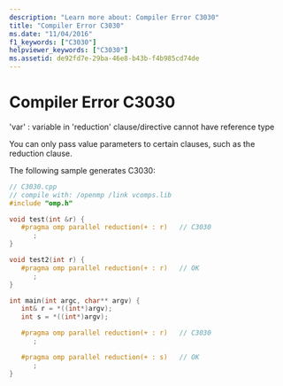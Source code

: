 ```yaml
---
description: "Learn more about: Compiler Error C3030"
title: "Compiler Error C3030"
ms.date: "11/04/2016"
f1_keywords: ["C3030"]
helpviewer_keywords: ["C3030"]
ms.assetid: de92fd7e-29ba-46e8-b43b-f4b985cd74de
---
```

# Compiler Error C3030

'var' : variable in 'reduction' clause/directive cannot have reference type

You can only pass value parameters to certain clauses, such as the reduction clause.

The following sample generates C3030:

```cpp
// C3030.cpp
// compile with: /openmp /link vcomps.lib
#include "omp.h"

void test(int &r) {
   #pragma omp parallel reduction(+ : r)   // C3030
      ;
}

void test2(int r) {
   #pragma omp parallel reduction(+ : r)   // OK
      ;
}

int main(int argc, char** argv) {
   int& r = *((int*)argv);
   int s = *((int*)argv);

   #pragma omp parallel reduction(+ : r)   // C3030
      ;

   #pragma omp parallel reduction(+ : s)   // OK
      ;
}
```
